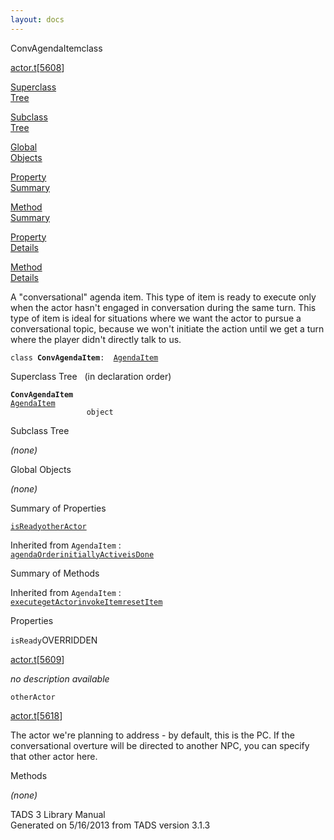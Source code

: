 ```yaml
---
layout: docs
---
```

<span class="title">ConvAgendaItem</span><span class="type">class</span>

[actor.t](../file/actor.t.html)\[[5608](../source/actor.t.html#5608)\]

[Superclass  
Tree](#_SuperClassTree_)

[Subclass  
Tree](#_SubClassTree_)

[Global  
Objects](#_ObjectSummary_)

[Property  
Summary](#_PropSummary_)

[Method  
Summary](#_MethodSummary_)

[Property  
Details](#_Properties_)

[Method  
Details](#_Methods_)



A "conversational" agenda item. This type of item is ready to execute
only when the actor hasn't engaged in conversation during the same turn.
This type of item is ideal for situations where we want the actor to
pursue a conversational topic, because we won't initiate the action
until we get a turn where the player didn't directly talk to us.

`class `**`ConvAgendaItem`**` :   `[`AgendaItem`](../object/AgendaItem.html)



<span id="_SuperClassTree_"></span>



<span class="hdln">Superclass Tree</span>   (in declaration order)



**`ConvAgendaItem`**  
[`AgendaItem`](../object/AgendaItem.html)  
`                 object`  
<span id="_SubClassTree_"></span>



<span class="hdln">Subclass Tree</span>  



*(none)* <span id="_ObjectSummary_"></span>



<span class="hdln">Global Objects</span>  



*(none)* <span id="_PropSummary_"></span>



<span class="hdln">Summary of Properties</span>  



[`isReady`](#isReady)[`otherActor`](#otherActor)

Inherited from `AgendaItem` :  
[`agendaOrder`](../object/AgendaItem.html#agendaOrder)[`initiallyActive`](../object/AgendaItem.html#initiallyActive)[`isDone`](../object/AgendaItem.html#isDone)

<span id="_MethodSummary_"></span>



<span class="hdln">Summary of Methods</span>  





Inherited from `AgendaItem` :  
[`execute`](../object/AgendaItem.html#execute)[`getActor`](../object/AgendaItem.html#getActor)[`invokeItem`](../object/AgendaItem.html#invokeItem)[`resetItem`](../object/AgendaItem.html#resetItem)

<span id="_Properties_"></span>



<span class="hdln">Properties</span>  



<span id="isReady"></span>

`isReady`<span class="rem">OVERRIDDEN</span>

[actor.t](../file/actor.t.html)\[[5609](../source/actor.t.html#5609)\]



*no description available*



<span id="otherActor"></span>

`otherActor`

[actor.t](../file/actor.t.html)\[[5618](../source/actor.t.html#5618)\]



The actor we're planning to address - by default, this is the PC. If the
conversational overture will be directed to another NPC, you can specify
that other actor here.



<span id="_Methods_"></span>



<span class="hdln">Methods</span>  



*(none)*



TADS 3 Library Manual  
Generated on 5/16/2013 from TADS version 3.1.3



